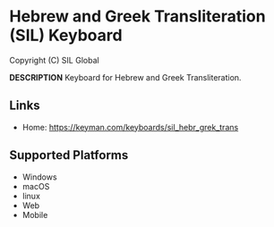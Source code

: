 Hebrew and Greek Transliteration (SIL) Keyboard
=====================

Copyright (C) SIL Global

__DESCRIPTION__
Keyboard for Hebrew and Greek Transliteration.

Links
-----

 * Home:     https://keyman.com/keyboards/sil_hebr_grek_trans

Supported Platforms
-------------------
 * Windows
 * macOS
 * linux
 * Web
 * Mobile

